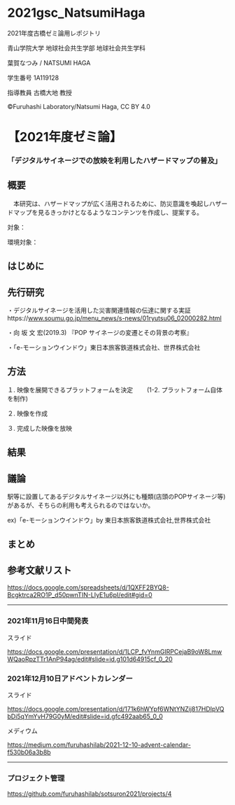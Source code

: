 # 2021gsc_NatsumiHaga
2021年度古橋ゼミ論用レポジトリ

青山学院大学 地球社会共生学部 地球社会共生学科

葉賀なつみ / NATSUMI HAGA

学生番号 1A119128

指導教員 古橋大地 教授

©︎Furuhashi Laboratory/Natsumi Haga, CC BY 4.0


# 【2021年度ゼミ論】
### 「デジタルサイネージでの放映を利用したハザードマップの普及」

## 概要
　本研究は、ハザードマップが広く活用されるために、防災意識を喚起しハザードマップを見るきっかけとなるようなコンテンツを作成し、提案する。

対象：

環境対象：

## はじめに

## 先行研究

・デジタルサイネージを活用した災害関連情報の伝達に関する実証https://www.soumu.go.jp/menu_news/s-news/01ryutsu06_02000282.html

・向 坂 文 宏(2019.3) 『POP サイネージの変遷とその背景の考察』

・「e-モーションウインドウ」東日本旅客鉄道株式会社、世界株式会社

## 方法
１. 映像を展開できるプラットフォームを決定
　　(1-2. プラットフォーム自体を制作)

２. 映像を作成

３. 完成した映像を放映

## 結果


## 議論

駅等に設置してあるデジタルサイネージ以外にも種類(店頭のPOPサイネージ等)があるが、そちらの利用も考えられるのではないか。　

ex)「e-モーションウインドウ」by 東日本旅客鉄道株式会社,世界株式会社

## まとめ


## 参考文献リスト

https://docs.google.com/spreadsheets/d/1QXFF2BYQ8-Bcgktrca2RO1P_d50pwnTIN-LIyE1u6pI/edit#gid=0

--- 

### 2021年11月16日中間発表

 スライド

https://docs.google.com/presentation/d/1LCP_fvYnmGIRPCejaB9oW8LmwWQaoRpzTTr1AnP94ag/edit#slide=id.g101d64915cf_0_20


### 2021年12月10日アドベントカレンダー

 スライド

https://docs.google.com/presentation/d/171k6hWYpf6WNtYNZij817HDIpVQbDi5qYmYvH79G0yM/edit#slide=id.gfc492aab65_0_0

 メディウム

https://medium.com/furuhashilab/2021-12-10-advent-calendar-f530b06a3b8b

---

### プロジェクト管理

https://github.com/furuhashilab/sotsuron2021/projects/4

